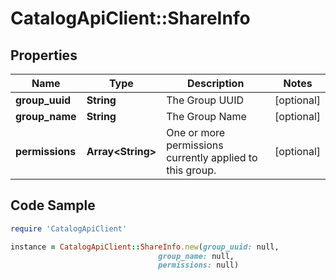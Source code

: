 # CatalogApiClient::ShareInfo

## Properties

Name | Type | Description | Notes
------------ | ------------- | ------------- | -------------
**group_uuid** | **String** | The Group UUID | [optional] 
**group_name** | **String** | The Group Name | [optional] 
**permissions** | **Array&lt;String&gt;** | One or more permissions currently applied to this group. | [optional] 

## Code Sample

```ruby
require 'CatalogApiClient'

instance = CatalogApiClient::ShareInfo.new(group_uuid: null,
                                 group_name: null,
                                 permissions: null)
```


